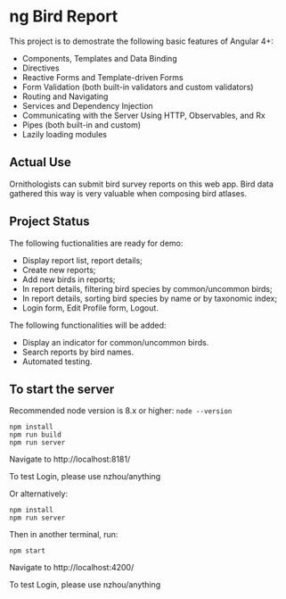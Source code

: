 # ng Bird Report

This project is to demostrate the following basic features of Angular 4+:
- Components, Templates and Data Binding
- Directives
- Reactive Forms and Template-driven Forms
- Form Validation (both built-in validators and custom validators)
- Routing and Navigating
- Services and Dependency Injection
- Communicating with the Server Using HTTP, Observables, and Rx
- Pipes (both built-in and custom)
- Lazily loading modules

## Actual Use

Ornithologists can submit bird survey reports on this web app. Bird data gathered this way is very valuable when composing bird atlases. 

## Project Status

The following fuctionalities are ready for demo:
- Display report list, report details;
- Create new reports;
- Add new birds in reports;
- In report details, filtering bird species by common/uncommon birds;
- In report details, sorting bird species by name or by taxonomic index;
- Login form, Edit Profile form, Logout.

The following functionalities will be added:
- Display an indicator for common/uncommon birds.
- Search reports by bird names.
- Automated testing.

## To start the server

Recommended node version is 8.x or higher: `node --version`
```
npm install
npm run build
npm run server
```
Navigate to http://localhost:8181/

To test Login, please use nzhou/anything

Or alternatively:

```
npm install
npm run server
```
Then in another terminal, run:
```
npm start
```
Navigate to http://localhost:4200/

To test Login, please use nzhou/anything